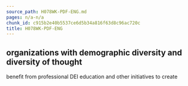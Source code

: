 ```yaml
---
source_path: H078WK-PDF-ENG.md
pages: n/a-n/a
chunk_id: c915b2e40b5537ce6d5b34a816f63d8c96ac720c
title: H078WK-PDF-ENG
---
```

## organizations with demographic diversity and diversity of thought

beneﬁt from professional DEI education and other initiatives to create
